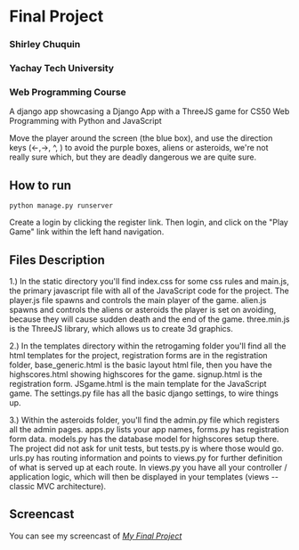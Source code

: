# Final Project

### Shirley Chuquin
### Yachay Tech University
### Web Programming Course

A django app showcasing a Django App with a ThreeJS game
for CS50 Web Programming with Python and JavaScript

Move the player around the screen (the blue box), and use the direction
keys (<-,->, ^, ) to avoid the purple boxes, aliens or asteroids, we're not really
sure which, but they are deadly dangerous we are quite sure.

## How to run

```
python manage.py runserver 
```

Create a login by clicking the register link.  Then login, and click on
the "Play Game" link within the left hand navigation.


## Files Description
1.)  In the static directory you'll find index.css for some css rules
and main.js, the primary javascript file with all of the JavaScript code for the project.
The player.js file spawns and controls the main player of the game.  alien.js spawns
and controls the aliens or asteroids the player is set on avoiding, because they
will cause sudden death and the end of the game.  three.min.js is the ThreeJS
library, which allows us to create 3d graphics.

2.)  In the templates directory within the retrogaming folder
  you'll find all the html templates
  for the project, registration forms are in the registration folder,
  base_generic.html is the basic layout html file, then you have
  the highscores.html showing highscores for the game.  signup.html
  is the registration form.  JSgame.html is the main template for the
  JavaScript game.  The settings.py file has all the basic django
  settings, to wire things up.

3.)  Within the asteroids folder, you'll find the admin.py file which registers
  all the admin pages.  apps.py lists your app names, forms.py has
  registration form data.  models.py has the database model for highscores
  setup there.  The project did not ask for unit tests, but tests.py is where
  those would go.  urls.py has routing information and points to views.py
  for further definition of what is served up at each route.  In views.py
  you have all your controller / application logic, which will then be
  displayed in your templates (views -- classic MVC architecture).

## Screencast

You can see my screencast of *[My Final Project][1]*

[1]: https://youtu.be/Gslx2c1DbGc





